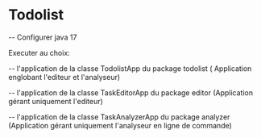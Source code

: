 # Todolist

-- Configurer java 17 

Executer au choix:

-- l'application de la classe TodolistApp du package todolist ( Application englobant l'editeur et l'analyseur)

-- l'application de la classe TaskEditorApp du package editor (Application gérant uniquement l'editeur)

-- l'application de la classe TaskAnalyzerApp du package analyzer (Application gérant uniquement l'analyseur en ligne de commande)
